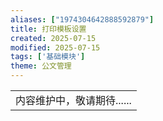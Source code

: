 ```yaml
---
aliases: ["1974304642888592879"]
title: 打印模板设置
created: 2025-07-15
modified: 2025-07-15
tags: ['基础模块']
theme: 公文管理
---
```


|  |
| --- |
| 内容维护中，敬请期待...... |